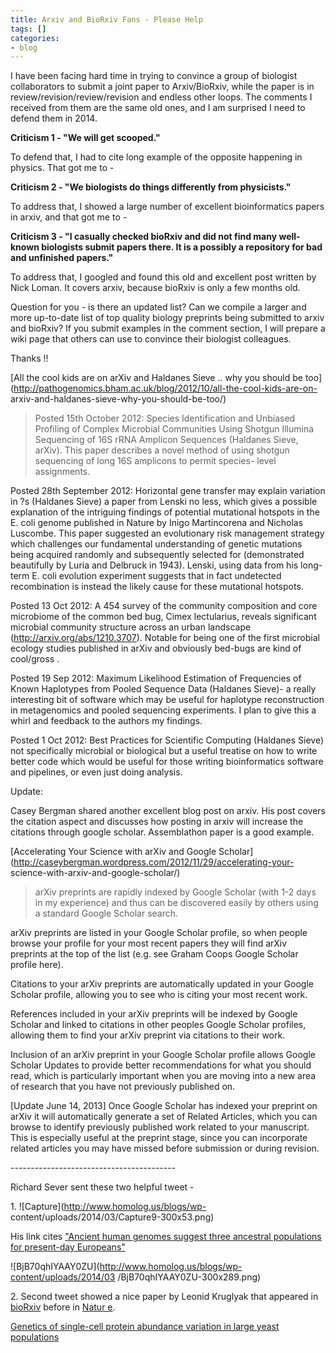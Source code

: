 ```yaml
---
title: Arxiv and BioRxiv Fans - Please Help
tags: []
categories:
- blog
---
```

I have been facing hard time in trying to convince a group of biologist
collaborators to submit a joint paper to Arxiv/BioRxiv, while the paper is in
review/revision/review/revision and endless other loops. The comments I
received from them are the same old ones, and I am surprised I need to defend
them in 2014.
<!--more-->

**Criticism 1 - "We will get scooped."**

To defend that, I had to cite long example of the opposite happening in
physics. That got me to -

**Criticism 2 - "We biologists do things differently from physicists."**

To address that, I showed a large number of excellent bioinformatics papers in
arxiv, and that got me to -

**Criticism 3 - "I casually checked bioRxiv and did not find many well-known biologists submit papers there. It is a possibly a repository for bad and unfinished papers."**

To address that, I googled and found this old and excellent post written by
Nick Loman. It covers arxiv, because bioRxiv is only a few months old.

Question for you - is there an updated list? Can we compile a larger and more
up-to-date list of top quality biology preprints being submitted to arxiv and
bioRxiv? If you submit examples in the comment section, I will prepare a wiki
page that others can use to convince their biologist colleagues.

Thanks !!

[All the cool kids are on arXiv and Haldanes Sieve .. why you should be
too](http://pathogenomics.bham.ac.uk/blog/2012/10/all-the-cool-kids-are-on-
arxiv-and-haldanes-sieve-why-you-should-be-too/)

> Posted 15th October 2012: Species Identification and Unbiased Profiling of
Complex Microbial Communities Using Shotgun Illumina Sequencing of 16S rRNA
Amplicon Sequences (Haldanes Sieve, arXiv). This paper describes a novel
method of using shotgun sequencing of long 16S amplicons to permit species-
level assignments.

Posted 28th September 2012: Horizontal gene transfer may explain variation in
?s (Haldanes Sieve) a paper from Lenski no less, which gives a possible
explanation of the intriguing findings of potential mutational hotspots in the
E. coli genome published in Nature by Inigo Martincorena and Nicholas
Luscombe. This paper suggested an evolutionary risk management strategy which
challenges our fundamental understanding of genetic mutations being acquired
randomly and subsequently selected for (demonstrated beautifully by Luria and
Delbruck in 1943). Lenski, using data from his long-term E. coli evolution
experiment suggests that in fact undetected recombination is instead the
likely cause for these mutational hotspots.

Posted 13 Oct 2012: A 454 survey of the community composition and core
microbiome of the common bed bug, Cimex lectularius, reveals significant
microbial community structure across an urban landscape
(http://arxiv.org/abs/1210.3707). Notable for being one of the first microbial
ecology studies published in arXiv and obviously bed-bugs are kind of
cool/gross .

Posted 19 Sep 2012: Maximum Likelihood Estimation of Frequencies of Known
Haplotypes from Pooled Sequence Data (Haldanes Sieve)- a really interesting
bit of software which may be useful for haplotype reconstruction in
metagenomics and pooled sequencing experiments. I plan to give this a whirl
and feedback to the authors my findings.

Posted 1 Oct 2012: Best Practices for Scientific Computing (Haldanes Sieve)
not specifically microbial or biological but a useful treatise on how to write
better code which would be useful for those writing bioinformatics software
and pipelines, or even just doing analysis.

Update:

Casey Bergman shared another excellent blog post on arxiv. His post covers the
citation aspect and discusses how posting in arxiv will increase the citations
through google scholar. Assemblathon paper is a good example.

[Accelerating Your Science with arXiv and Google
Scholar](http://caseybergman.wordpress.com/2012/11/29/accelerating-your-
science-with-arxiv-and-google-scholar/)

> arXiv preprints are rapidly indexed by Google Scholar (with 1-2 days in my
experience) and thus can be discovered easily by others using a standard
Google Scholar search.

arXiv preprints are listed in your Google Scholar profile, so when people
browse your profile for your most recent papers they will find arXiv preprints
at the top of the list (e.g. see Graham Coops Google Scholar profile here).

Citations to your arXiv preprints are automatically updated in your Google
Scholar profile, allowing you to see who is citing your most recent work.

References included in your arXiv preprints will be indexed by Google Scholar
and linked to citations in other peoples Google Scholar profiles, allowing
them to find your arXiv preprint via citations to their work.

Inclusion of an arXiv preprint in your Google Scholar profile allows Google
Scholar Updates to provide better recommendations for what you should read,
which is particularly important when you are moving into a new area of
research that you have not previously published on.

[Update June 14, 2013] Once Google Scholar has indexed your preprint on arXiv
it will automatically generate a set of Related Articles, which you can browse
to identify previously published work related to your manuscript. This is
especially useful at the preprint stage, since you can incorporate related
articles you may have missed before submission or during revision.

\-----------------------------------------

Richard Sever sent these two helpful tweet -

1\. ![Capture](http://www.homolog.us/blogs/wp-
content/uploads/2014/03/Capture9-300x53.png)

His link cites ["Ancient human genomes suggest three ancestral populations for
present-day Europeans"](http://biorxiv.org/content/early/2013/12/23/001552)

![BjB70qhIYAAY0ZU](http://www.homolog.us/blogs/wp-content/uploads/2014/03
/BjB70qhIYAAY0ZU-300x289.png)

2\. Second tweet showed a nice paper by Leonid Kruglyak that appeared in
[bioRxiv](http://biorxiv.org/content/early/2013/11/07/000067) before in [Natur
e](http://www.nature.com/nature/journal/vaop/ncurrent/full/nature12904.html).

[Genetics of single-cell protein abundance variation in large yeast
populations](http://biorxiv.org/content/early/2013/11/07/000067)


